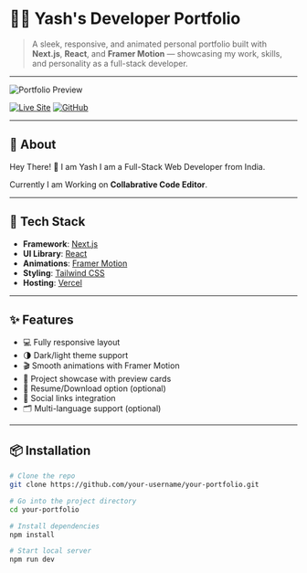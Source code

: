 # 👨‍💻 Yash's Developer Portfolio

> A sleek, responsive, and animated personal portfolio built with **Next.js**, **React**, and **Framer Motion** — showcasing my work, skills, and personality as a full-stack developer.

---

![Portfolio Preview](./public/preview.gif) <!-- Replace with actual path or external link -->

[![Live Site](https://img.shields.io/badge/Live%20Site-Visit-green?style=for-the-badge&logo=vercel)](https://your-live-link.vercel.app)
[![GitHub](https://img.shields.io/badge/GitHub-Repo-181717?style=for-the-badge&logo=github)](https://github.com/your-username/your-portfolio)

---

## 📖 About

Hey There! 👋 I am Yash
I am a Full-Stack Web Developer from India.

Currently I am Working on **Collabrative Code Editor**.

---

## 🚀 Tech Stack

- **Framework**: [Next.js](https://nextjs.org/)
- **UI Library**: [React](https://react.dev/)
- **Animations**: [Framer Motion](https://www.framer.com/motion/)
- **Styling**: [Tailwind CSS](https://tailwindcss.com/)
- **Hosting**: [Vercel](https://vercel.com/)

---

## ✨ Features

- 💻 Fully responsive layout
- 🌗 Dark/light theme support
- 🎬 Smooth animations with Framer Motion
- 📂 Project showcase with preview cards
- 🧾 Resume/Download option (optional)
- 🔗 Social links integration
- 🗂️ Multi-language support (optional)

---

## 📦 Installation

```bash
# Clone the repo
git clone https://github.com/your-username/your-portfolio.git

# Go into the project directory
cd your-portfolio

# Install dependencies
npm install

# Start local server
npm run dev
```
